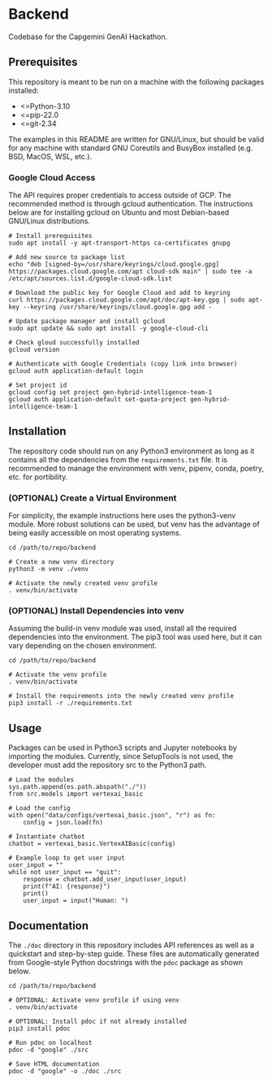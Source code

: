 # Backend

Codebase for the Capgemini GenAI Hackathon.

## Prerequisites

This repository is meant to be run on a machine with the following
packages installed:

* <=Python-3.10
* <=pip-22.0
* <=git-2.34

The examples in this README are written for GNU/Linux, but should be
valid for any machine with standard GNU Coreutils and BusyBox installed
(e.g. BSD, MacOS, WSL, etc.).

### Google Cloud Access

The API requires proper credentials to access outside of GCP. The
recommended method is through gcloud authentication. The instructions
below are for installing gcloud on Ubuntu and most Debian-based
GNU/Linux distributions.

```
# Install prerequisites
sudo apt install -y apt-transport-https ca-certificates gnupg

# Add new source to package list
echo "deb [signed-by=/usr/share/keyrings/cloud.google.gpg] https://packages.cloud.google.com/apt cloud-sdk main" | sudo tee -a /etc/apt/sources.list.d/google-cloud-sdk.list

# Download the public key for Google Cloud and add to keyring
curl https://packages.cloud.google.com/apt/doc/apt-key.gpg | sudo apt-key --keyring /usr/share/keyrings/cloud.google.gpg add -

# Update package manager and install gcloud
sudo apt update && sudo apt install -y google-cloud-cli

# Check gloud successfully installed
gcloud version

# Authenticate with Google Credentials (copy link into browser)
gcloud auth application-default login

# Set project id
gcloud config set project gen-hybrid-intelligence-team-1
gcloud auth application-default set-quota-project gen-hybrid-intelligence-team-1
```

## Installation

The repository code should run on any Python3 environment as long as it
contains all the dependencies from the `requirements.txt` file. It is
recommended to manage the environment with venv, pipenv, conda, poetry,
etc. for portibility.

### (OPTIONAL) Create a Virtual Environment

For simplicity, the example instructions here uses the python3-venv
module. More robust solutions can be used, but venv has the advantage of
being easily accessible on most operating systems.

```
cd /path/to/repo/backend

# Create a new venv directory
python3 -m venv ./venv

# Activate the newly created venv profile
. venv/bin/activate
```

### (OPTIONAL) Install Dependencies into venv

Assuming the build-in venv module was used, install all the required
dependencies into the environment. The pip3 tool was used here, but it
can vary depending on the chosen environment.

```
cd /path/to/repo/backend

# Activate the venv profile
. venv/bin/activate

# Install the requirements into the newly created venv profile
pip3 install -r ./requirements.txt
```

## Usage

Packages can be used in Python3 scripts and Jupyter notebooks by
importing the modules. Currently, since SetupTools is not used, the
developer must add the repository src to the Python3 path.

```
# Load the modules
sys.path.append(os.path.abspath("./"))
from src.models import vertexai_basic

# Load the config
with open("data/configs/vertexai_basic.json", "r") as fn:
    config = json.load(fn)

# Instantiate chatbot
chatbot = vertexai_basic.VertexAIBasic(config)

# Example loop to get user input
user_input = ""
while not user_input == "quit":
    response = chatbot.add_user_input(user_input)
    print(f"AI: {response}")
    print()
    user_input = input("Human: ")
```

## Documentation

The `./doc` directory in this repository includes API references as well
as a quickstart and step-by-step guide. These files are automatically
generated from Google-style Python docstrings with the `pdoc` package as
shown below.

```
cd /path/to/repo/backend

# OPTIONAL: Activate venv profile if using venv
. venv/bin/activate

# OPTIONAL: Install pdoc if not already installed
pip3 install pdoc

# Run pdoc on localhost
pdoc -d "google" ./src

# Save HTML documentation
pdoc -d "google" -o ./doc ./src
```

